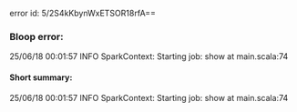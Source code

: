 error id: 5/2S4kKbynWxETSOR18rfA==
### Bloop error:

25/06/18 00:01:57 INFO SparkContext: Starting job: show at main.scala:74
#### Short summary: 

25/06/18 00:01:57 INFO SparkContext: Starting job: show at main.scala:74